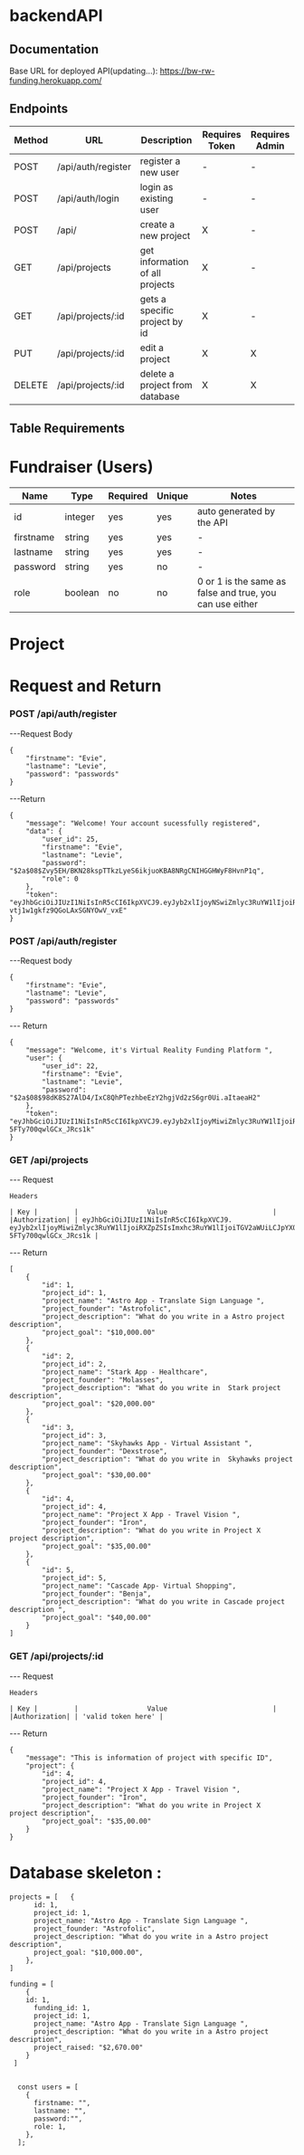 # backendAPI

## Documentation

Base URL for deployed API(updating...): https://bw-rw-funding.herokuapp.com/

## **Endpoints**

| Method | URL                | Description                     | Requires Token | Requires Admin |
| ------ | ------------------ | ------------------------------- | -------------- | -------------- |
| POST   | /api/auth/register | register a new user             | -              | -              |
| POST   | /api/auth/login    | login as existing user          | -              | -              |
| POST   | /api/              | create a new project            | X              | -              |
| GET    | /api/projects      | get information of all projects | X              | -              |
| GET    | /api/projects/:id  | gets a specific project by id   | X              | -              |
| PUT    | /api/projects/:id  | edit a project                  | X              | X              |
| DELETE | /api/projects/:id  | delete a project from database  | X              | X              |

## **Table Requirements**

# **Fundraiser (Users)**


| Name      | Type    | Required | Unique | Notes                                                    |
| --------- | ------- | -------- | ------ | -------------------------------------------------------- |
| id        | integer | yes      | yes    | auto generated by the API                                |
| firstname | string  | yes      | yes    | -                                                        |
| lastname  | string  | yes      | yes    | -                                                        |
| password  | string  | yes      | no     | -                                                        |
| role      | boolean | no       | no     | 0 or 1 is the same as false and true, you can use either |

# **Project**

# Request and Return

### POST /api/auth/register

---Request Body

```
{
    "firstname": "Evie",
    "lastname": "Levie",
    "password": "passwords"
}

```

---Return

```
{
    "message": "Welcome! Your account sucessfully registered",
    "data": {
        "user_id": 25,
        "firstname": "Evie",
        "lastname": "Levie",
        "password": "$2a$08$Zvy5EH/BKN28kspTTkzLyeS6ikjuoKBA8NRgCNIHGGHWyF8HvnP1q",
        "role": 0
    },
    "token": "eyJhbGciOiJIUzI1NiIsInR5cCI6IkpXVCJ9.eyJyb2xlIjoyNSwiZmlyc3RuYW1lIjoiRXZpZSIsImxhc3RuYW1lIjoiTGV2aWUiLCJpYXQiOjE2MDMwNDg2OTEsImV4cCI6MTYwMzA5MTg5MX0.FQu8UVtAsLvhHr-vtj1w1gkfz9QGoLAxSGNYOwV_vxE"
}

```

### POST /api/auth/register

---Request body

```
{
    "firstname": "Evie",
    "lastname": "Levie",
    "password": "passwords"
}

```

--- Return

```
{
    "message": "Welcome, it's Virtual Reality Funding Platform ",
    "user": {
        "user_id": 22,
        "firstname": "Evie",
        "lastname": "Levie",
        "password": "$2a$08$98dK8S27AlD4/IxC8QhPTezhbeEzY2hgjVd2zS6gr0Ui.aItaeaH2"
    },
    "token": "eyJhbGciOiJIUzI1NiIsInR5cCI6IkpXVCJ9.eyJyb2xlIjoyMiwiZmlyc3RuYW1lIjoiRXZpZSIsImxhc3RuYW1lIjoiTGV2aWUiLCJpYXQiOjE2MDMwNDg5NTMsImV4cCI6MTYwMzA5MjE1M30.Z8AlXbDQ55g2eGkys0NJ0m-5FTy700qwlGCx_JRcs1k"
}

```

### GET /api/projects

--- Request

```
Headers

| Key |         |                 Value                          |
|Authorization| | eyJhbGciOiJIUzI1NiIsInR5cCI6IkpXVCJ9.    eyJyb2xlIjoyMiwiZmlyc3RuYW1lIjoiRXZpZSIsImxhc3RuYW1lIjoiTGV2aWUiLCJpYXQiOjE2MDMwNDg5NTMsImV4cCI6MTYwMzA5MjE1M30.Z8AlXbDQ55g2eGkys0NJ0m-5FTy700qwlGCx_JRcs1k |

```

--- Return


```
[
    {
        "id": 1,
        "project_id": 1,
        "project_name": "Astro App - Translate Sign Language ",
        "project_founder": "Astrofolic",
        "project_description": "What do you write in a Astro project description",
        "project_goal": "$10,000.00"
    },
    {
        "id": 2,
        "project_id": 2,
        "project_name": "Stark App - Healthcare",
        "project_founder": "Molasses",
        "project_description": "What do you write in  Stark project description",
        "project_goal": "$20,000.00"
    },
    {
        "id": 3,
        "project_id": 3,
        "project_name": "Skyhawks App - Virtual Assistant ",
        "project_founder": "Dexstrose",
        "project_description": "What do you write in  Skyhawks project description",
        "project_goal": "$30,00.00"
    },
    {
        "id": 4,
        "project_id": 4,
        "project_name": "Project X App - Travel Vision ",
        "project_founder": "Iron",
        "project_description": "What do you write in Project X  project description",
        "project_goal": "$35,00.00"
    },
    {
        "id": 5,
        "project_id": 5,
        "project_name": "Cascade App- Virtual Shopping",
        "project_founder": "Benja",
        "project_description": "What do you write in Cascade project description ",
        "project_goal": "$40,00.00"
    }
]
```
### GET /api/projects/:id

--- Request

```
Headers

| Key |         |                 Value                          |
|Authorization| | 'valid token here' |

```

--- Return

```
{
    "message": "This is information of project with specific ID",
    "project": {
        "id": 4,
        "project_id": 4,
        "project_name": "Project X App - Travel Vision ",
        "project_founder": "Iron",
        "project_description": "What do you write in Project X  project description",
        "project_goal": "$35,00.00"
    }
}
```
# **Database skeleton** :

```
projects = [   {
      id: 1,
      project_id: 1,
      project_name: "Astro App - Translate Sign Language ",
      project_founder: "Astrofolic",
      project_description: "What do you write in a Astro project description",
      project_goal: "$10,000.00",
    },
]

```

```
funding = [
    {
    id: 1,
      funding_id: 1,
      project_id: 1,
      project_name: "Astro App - Translate Sign Language ",
      project_description: "What do you write in a Astro project description",
      project_raised: "$2,670.00"
    }    
 ]
 
 ```
   
```      
  const users = [
    {
      firstname: "",
      lastname: "",
      password:"", 
      role: 1,
    },
  ];
  
```      

